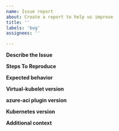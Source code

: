 ```yaml
---
name: Issue report
about: Create a report to help us improve
title: ''
labels: 'bug'
assignees: ''

---
```


**Describe the Issue**

**Steps To Reproduce**

**Expected behavior**

**Virtual-kubelet version**

**azure-aci plugin version**

**Kubernetes version**

**Additional context**
